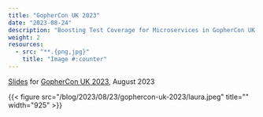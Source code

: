 ```yaml
---
title: "GopherCon UK 2023"
date: "2023-08-24"
description: "Boosting Test Coverage for Microservices in GopherCon UK 2023"
weight: 2
resources:
  - src: "**.{png,jpg}"
    title: "Image #:counter"
---
```


[Slides](/pdf/gophercon-uk.pdf) for [GopherCon UK 2023](https://www.gophercon.co.uk/), August 2023

{{< figure src="/blog/2023/08/23/gophercon-uk-2023/laura.jpeg" title="" width="925" >}}
